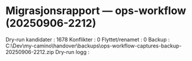 # Migrasjonsrapport — ops-workflow (20250906-2212)

Dry-run kandidater : 1678
Konflikter         : 0
Flyttet/renamet    : 0
Backup             : C:\Dev\my-camino\handover\backups\ops-workflow-captures-backup-20250906-2212.zip
Dry-run logg       : 

